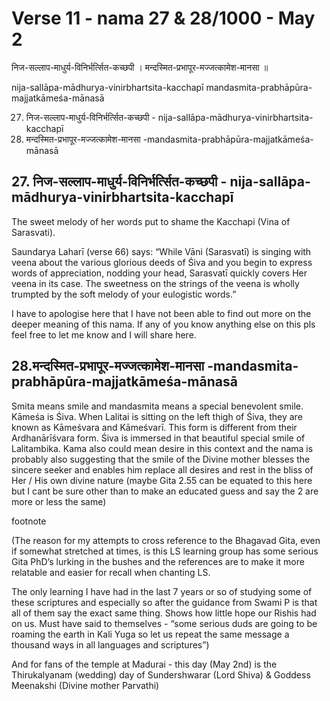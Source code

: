 # Verse 11 - nama 27 & 28/1000 - May 2 

निज-सल्लाप-माधुर्य-विनिर्भर्त्सित-कच्छपी ।
मन्दस्मित-प्रभापूर-मज्जत्कामेश-मानसा ॥

nija-sallāpa-mādhurya-vinirbhartsita-kacchapī 
mandasmita-prabhāpūra-majjatkāmeśa-mānasā

27. निज-सल्लाप-माधुर्य-विनिर्भर्त्सित-कच्छपी - nija-sallāpa-mādhurya-vinirbhartsita-kacchapī 
28. मन्दस्मित-प्रभापूर-मज्जत्कामेश-मानसा -mandasmita-prabhāpūra-majjatkāmeśa-mānasā

## 27. निज-सल्लाप-माधुर्य-विनिर्भर्त्सित-कच्छपी - nija-sallāpa-mādhurya-vinirbhartsita-kacchapī

The sweet melody of her words put to shame the Kacchapi (Vina of Sarasvati).

Saundarya Laharī (verse 66) says: “While Vāni (Sarasvatī) is singing with veena about the various glorious deeds of Śiva and you begin to express words of appreciation, nodding your head, Sarasvatī quickly covers Her veena in its case. The sweetness on the strings of the veena is wholly trumpted by the soft melody of your eulogistic words.” 

I have to apologise here that I have not been able to find out more on the deeper meaning of this nama.  If any of you know anything else on this pls feel free to let me know and I will share here. 

## 28.मन्दस्मित-प्रभापूर-मज्जत्कामेश-मानसा -mandasmita-prabhāpūra-majjatkāmeśa-mānasā

Smita means smile and mandasmita means a special benevolent smile. Kāmeśa is Śiva. When Lalitai is sitting on the left thigh of Śiva, they are known as Kāmeśvara and Kāmeśvarī. This form is different from their Ardhanārīśvara form. Śiva is immersed in that beautiful special smile of Lalitambika.  Kama also could mean desire in this context and the nama is probably also suggesting that the smile of the Divine mother blesses the sincere seeker and enables him replace all desires and rest in the bliss of Her / His own divine nature (maybe Gita 2.55 can be equated to this here but I cant be sure other than to make an educated guess and say the 2 are more or less the same)


footnote

(The reason for my attempts to cross reference to the Bhagavad Gita, even if somewhat stretched at times, is this LS learning group has some serious Gita PhD’s lurking in the bushes and the references are to make it more relatable and easier for recall when chanting LS. 

The only learning I have had in the last 7 years or so of studying some of these scriptures and especially so after the guidance from Swami P is that all of them say the exact same thing. Shows how little hope our Rishis had on us. Must have said to themselves - “some serious duds are going to be roaming the earth in Kali Yuga so let us repeat the same message a thousand ways in all languages and scriptures”)

And for fans of the temple at Madurai - this day (May 2nd) is the Thirukalyanam (wedding) day of Sundershwarar (Lord Shiva) & Goddess Meenakshi (Divine mother Parvathi)
